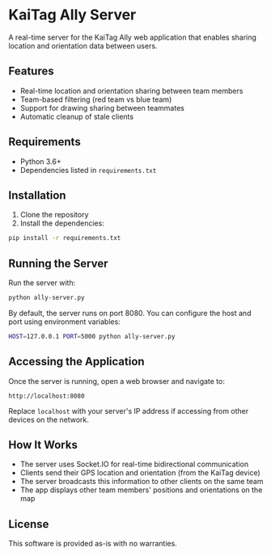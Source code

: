 # KaiTag Ally Server

A real-time server for the KaiTag Ally web application that enables sharing location and orientation data between users.

## Features

- Real-time location and orientation sharing between team members
- Team-based filtering (red team vs blue team)
- Support for drawing sharing between teammates
- Automatic cleanup of stale clients

## Requirements

- Python 3.6+
- Dependencies listed in `requirements.txt`

## Installation

1. Clone the repository
2. Install the dependencies:

```bash
pip install -r requirements.txt
```

## Running the Server

Run the server with:

```bash
python ally-server.py
```

By default, the server runs on port 8080. You can configure the host and port using environment variables:

```bash
HOST=127.0.0.1 PORT=5000 python ally-server.py
```

## Accessing the Application

Once the server is running, open a web browser and navigate to:

```
http://localhost:8080
```

Replace `localhost` with your server's IP address if accessing from other devices on the network.

## How It Works

- The server uses Socket.IO for real-time bidirectional communication
- Clients send their GPS location and orientation (from the KaiTag device)
- The server broadcasts this information to other clients on the same team
- The app displays other team members' positions and orientations on the map

## License

This software is provided as-is with no warranties.
